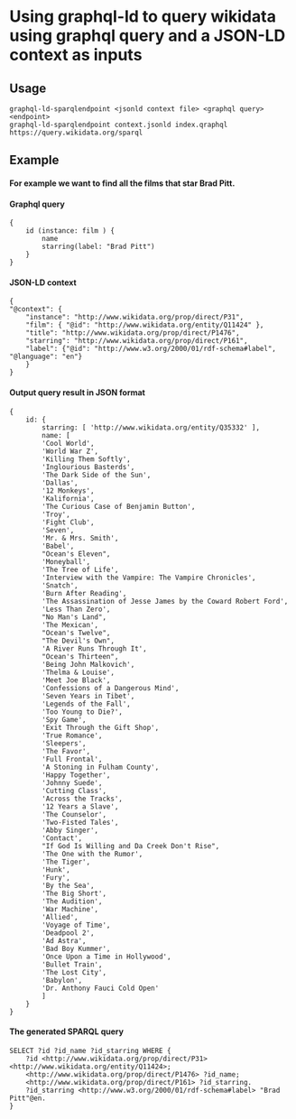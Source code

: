 # Using graphql-ld to query wikidata using graphql query and a JSON-LD context as inputs

## Usage
    graphql-ld-sparqlendpoint <jsonld context file> <graphql query> <endpoint>
    graphql-ld-sparqlendpoint context.jsonld index.qraphql https://query.wikidata.org/sparql

## Example
#### For example we want to find all the films that star Brad Pitt.
#### Graphql query
    {
        id (instance: film ) {
            name
            starring(label: "Brad Pitt")
        }
    }

#### JSON-LD context
    {
    "@context": {
        "instance": "http://www.wikidata.org/prop/direct/P31",
        "film": { "@id": "http://www.wikidata.org/entity/Q11424" },
        "title": "http://www.wikidata.org/prop/direct/P1476",
        "starring": "http://www.wikidata.org/prop/direct/P161",
        "label": {"@id": "http://www.w3.org/2000/01/rdf-schema#label", "@language": "en"}
        }
    }

#### Output query result in JSON format
    {
        id: {
            starring: [ 'http://www.wikidata.org/entity/Q35332' ],
            name: [
            'Cool World',
            'World War Z',
            'Killing Them Softly',
            'Inglourious Basterds',
            'The Dark Side of the Sun',
            'Dallas',
            '12 Monkeys',
            'Kalifornia',
            'The Curious Case of Benjamin Button',
            'Troy',
            'Fight Club',
            'Seven',
            'Mr. & Mrs. Smith',
            'Babel',
            "Ocean's Eleven",
            'Moneyball',
            'The Tree of Life',
            'Interview with the Vampire: The Vampire Chronicles',
            'Snatch',
            'Burn After Reading',
            'The Assassination of Jesse James by the Coward Robert Ford',
            'Less Than Zero',
            "No Man's Land",
            'The Mexican',
            "Ocean's Twelve",
            "The Devil's Own",
            'A River Runs Through It',
            "Ocean's Thirteen",
            'Being John Malkovich',
            'Thelma & Louise',
            'Meet Joe Black',
            'Confessions of a Dangerous Mind',
            'Seven Years in Tibet',
            'Legends of the Fall',
            'Too Young to Die?',
            'Spy Game',
            'Exit Through the Gift Shop',
            'True Romance',
            'Sleepers',
            'The Favor',
            'Full Frontal',
            'A Stoning in Fulham County',
            'Happy Together',
            'Johnny Suede',
            'Cutting Class',
            'Across the Tracks',
            '12 Years a Slave',
            'The Counselor',
            'Two-Fisted Tales',
            'Abby Singer',
            'Contact',
            "If God Is Willing and Da Creek Don't Rise",
            'The One with the Rumor',
            'The Tiger',
            'Hunk',
            'Fury',
            'By the Sea',
            'The Big Short',
            'The Audition',
            'War Machine',
            'Allied',
            'Voyage of Time',
            'Deadpool 2',
            'Ad Astra',
            'Bad Boy Kummer',
            'Once Upon a Time in Hollywood',
            'Bullet Train',
            'The Lost City',
            'Babylon',
            'Dr. Anthony Fauci Cold Open'
            ]
        }
    }

#### The generated SPARQL query
    SELECT ?id ?id_name ?id_starring WHERE {
        ?id <http://www.wikidata.org/prop/direct/P31> <http://www.wikidata.org/entity/Q11424>;
        <http://www.wikidata.org/prop/direct/P1476> ?id_name;
        <http://www.wikidata.org/prop/direct/P161> ?id_starring.
        ?id_starring <http://www.w3.org/2000/01/rdf-schema#label> "Brad Pitt"@en.
    }
